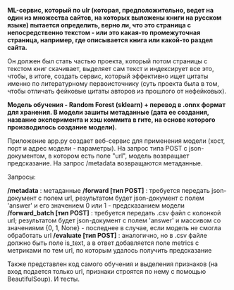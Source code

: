 **ML-сервис, который по ulr (которая, предположительно, ведет на один из множества сайтов, на которых выложены книги на русском языке) пытается определить, верно ли, что это страница с непосредственно текстом - или это какая-то промежуточная страница, например, где описывается книга или какой-то раздел сайта.**

Он должен был стать частью проекта, который потом страницы с текстом книг скачивает, выделяет сам текст и индексирует все это, чтобы, в итоге, создать сервис, который эффективно ищет цитаты именно по литературному первоисточнику (суть проекта была в том, чтобы отличать фейковые цитаты авторов из прошлого от нефейковых).

**Модель обучения - Random Forest (sklearn) + перевод в .onnx формат для хранения. В модели зашиты метаданные (дата ее создания, название эксперимента и хэш коммита в гите, на основе которого производилось создание модели).**

Приложение app.py создает веб-сервис для применения модели (хост, порт и адрес модели - параметры). На запрос типа POST с json-документом, в котором есть поле "url", модель возвращает предсказание. На запрос /metadata возвращаются метаданные. 

Запросы:

**/metadata** : метаданные
**/forward [тип POST]** : требуется передать json-документ с полем url, результатом будет json-документ с полем 'answer' и его значением 0 или 1 - предсказанием модели
**/forward_batch [тип POST]** : требуется передать .csv файл с колонкой url; результатом будет json-документ с полем 'answer' и массивом со значениями {0, 1, None} - последнее в случае, если модель не смогла обработать url
**/evaluate [тип POST]** : аналогично, но в .csv файле должно быть поле is_text, а в ответ добавляется поле metrics c метриками по тем url, по которым удалось получить предсказание

Также представлен код самого обучения и выделения признаков (на вход подается только url, признаки строятся по нему с помощью BeautifulSoup). И тесты. 
